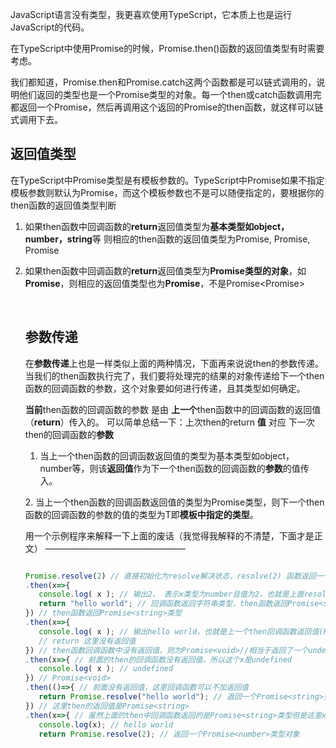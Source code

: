 JavaScript语言没有类型，我更喜欢使用TypeScript，它本质上也是运行JavaScript的代码。


在TypeScript中使用Promise的时候，Promise.then()函数的返回值类型有时需要考虑。


我们都知道，Promise.then和Promise.catch这两个函数都是可以链式调用的，说明他们返回的类型也是一个Promise类型的对象。每一个then或catch函数调用完都返回一个Promise，然后再调用这个返回的Promise的then函数，就这样可以链式调用下去。
## 返回值类型
在TypeScript中Promise类型是有模板参数的。TypeScript中Promise如果不指定模板参数则默认为Promise<any>，而这个模板参数也不是可以随便指定的，要根据你的then函数的返回值类型判断


1. 如果then函数中回调函数的**return**返回值类型为**基本类型如object，number，string**等
则相应的then函数的返回值类型为Promise<object>, Promise<number>, Promise<string>


2. 如果then函数中回调函数的**return**返回值类型为**Promise类型的对象**，如**Promise<string>**，则相应的返回值类型也为**Promise<string>**，不是Promise<Promise<string>>


 
## 参数传递
在**参数传递**上也是一样类似上面的两种情况，下面再来说说then的参数传递。当我们的then函数执行完了，我们要将处理完的结果的对象传递给下一个then函数的回调函数的参数，这个对象要如何进行传递，且其类型如何确定。


**当前**then函数的回调函数的参数 是由 **上一个**then函数中的回调函数的返回值（**return**）传入的。
可以简单总结一下：上次then的return **值** 对应 下一次then的回调函数的**参数**


1. 当上一个then函数的回调函数返回值的类型为基本类型如object，number等，则该**返回值**作为下一个then函数的回调函数的**参数**的值传入。


2. 当上一个then函数的回调函数返回值的类型为Promise<T>类型，则下一个then函数的回调函数的参数的值的类型为T即**模板中指定的类型**。


用一个示例程序来解释一下上面的废话（我觉得我解释的不清楚，下面才是正文）
————————————————
```javascript

Promise.resolve(2) // 直接初始化为resolve解决状态，resolve(2) 函数返回一个Promise<number>对象
.then(x=>{
   console.log( x ); // 输出2， 表示x类型为number且值为2，也就是上面resolve参数值(手写Promise可以知道，值就是resolve里面的值)
   return "hello world"; // 回调函数返回字符串类型，then函数返回Promise<string>
}) // then函数返回Promise<string>类型
.then(x=>{
   console.log( x ); // 输出hello world，也就是上一个then回调函数返回值(Promise<string>)，表明上一个then的返回值就是下一个then的参数
   // return 这里没有返回值
}) // then函数回调函数中没有返回值，则为Promise<void>//相当于返回了一个underfined
.then(x=>{ // 前面的then的回调函数没有返回值，所以这个x是undefined
   console.log( x ); // undefined
}) // Promise<void>
.then(()=>{ // 前面没有返回值，这里回调函数可以不加返回值
   return Promise.resolve("hello world"); // 返回一个Promise<string>类型
}) // 这里then的返回值是Promise<string>
.then(x=>{ // 虽然上面的then中回调函数返回的是Promise<string>类型但是这里x并不是Promise<string>类型而是string类型
   console.log(x); // hello world
   return Promise.resolve(2); // 返回一个Promise<number>类型对象
```


